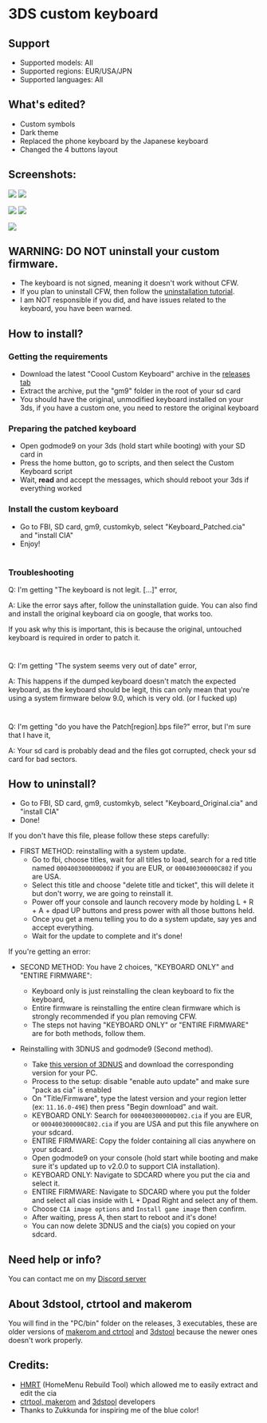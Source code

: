 # 3DS custom keyboard

## Support
- Supported models: All
- Supported regions: EUR/USA/JPN
- Supported languages: All

## What's edited?
* Custom symbols
* Dark theme
* Replaced the phone keyboard by the Japanese keyboard
* Changed the 4 buttons layout

## Screenshots:

![](./screenshots/qwerty-regular.bmp)
![](./screenshots/jpn-kana.bmp)

![](./screenshots/custom-symbols.bmp)
![](./screenshots/extended-text-symbols.bmp)

![](./screenshots/cell-jpn-kyb.bmp)

## WARNING: DO NOT uninstall your custom firmware.
* The keyboard is not signed, meaning it doesn't work without CFW.
* If you plan to uninstall CFW, then follow the [uninstallation tutorial](https://github.com/cooolgamer/3DS-custom-keyboard#how-to-uninstall).
* I am NOT responsible if you did, and have issues related to the keyboard, you have been warned.

## How to install?
### Getting the requirements
- Download the latest "Coool Custom Keyboard" archive in the [releases tab](https://github.com/cooolgamer/3DS-custom-keyboard/releases/)
- Extract the archive, put the "gm9" folder in the root of your sd card
- You should have the original, unmodified keyboard installed on your 3ds, if you have a custom one, you need to restore the original keyboard

### Preparing the patched keyboard
- Open godmode9 on your 3ds (hold start while booting) with your SD card in
- Press the home button, go to scripts, and then select the Custom Keyboard script
- Wait, **read** and accept the messages, which should reboot your 3ds if everything worked

### Install the custom keyboard
- Go to FBI, SD card, gm9, customkyb, select "Keyboard_Patched.cia" and "install CIA"
- Enjoy!

#

### Troubleshooting
Q: I'm getting "The keyboard is not legit. [...]" error,

A: Like the error says after, follow the uninstallation guide. You can also find and install the original keyboard cia on google, that works too.

If you ask why this is important, this is because the original, untouched keyboard is required in order to patch it.

#
Q: I'm getting "The system seems very out of date" error,

A: This happens if the dumped keyboard doesn't match the expected keyboard, as the keyboard should be legit, this can only mean that you're using a system firmware below 9.0, which is very old. (or I fucked up)

#

Q: I'm getting "do you have the Patch[region].bps file?" error, but I'm sure that I have it,

A: Your sd card is probably dead and the files got corrupted, check your sd card for bad sectors.


## How to uninstall?
- Go to FBI, SD card, gm9, customkyb, select "Keyboard_Original.cia" and "install CIA"
- Done!

If you don't have this file, please follow these steps carefully:

- FIRST METHOD: reinstalling with a system update.
   - Go to fbi, choose titles, wait for all titles to load, search for a red title named ```000400300000D002``` if you are EUR, or ```000400300000C802``` if you are USA.
   - Select this title and choose "delete title and ticket", this will delete it but don't worry, we are going to reinstall it.
   - Power off your console and launch recovery mode by holding L + R + A + dpad UP buttons and press power with all those buttons held.
   - Once you get a menu telling you to do a system update, say yes and accept everything.
   - Wait for the update to complete and it's done!

If you're getting an error:

- SECOND METHOD: You have 2 choices, "KEYBOARD ONLY" and "ENTIRE FIRMWARE":
   - Keyboard only is just reinstalling the clean keyboard to fix the keyboard,
   - Entire firmware is reinstalling the entire clean firmware  which is strongly recommended if you plan removing CFW.
   - The steps not having "KEYBOARD ONLY" or "ENTIRE FIRMWARE" are for both methods, follow them.

- Reinstalling with 3DNUS and godmode9 (Second method).
   - Take [this version of 3DNUS](https://github.com/DrHacknik/3DNUS/releases/tag/3.3_stable) and download the corresponding version for your PC.
   - Process to the setup: disable "enable auto update" and make sure "pack as cia" is enabled
   - On "Title/Firmware", type the latest version and your region letter (ex: ```11.16.0-49E```) then press "Begin download" and wait.
   - KEYBOARD ONLY: Search for ```000400300000D002.cia``` if you are EUR, or ```000400300000C802.cia``` if you are USA and put this file anywhere on your sdcard.
   - ENTIRE FIRMWARE: Copy the folder containing all cias anywhere on your sdcard.
   - Open godmode9 on your console (hold start while booting and make sure it's updated up to v2.0.0 to support CIA installation).
   - KEYBOARD ONLY: Navigate to SDCARD where you put the cia and select it.
   - ENTIRE FIRMWARE: Navigate to SDCARD where you put the folder and select all cias inside with L + Dpad Right and select any of them.
   - Choose ```CIA image options``` and ```Install game image``` then confirm.
   - After waiting, press A, then start to reboot and it's done!
   - You can now delete 3DNUS and the cia(s) you copied on your sdcard.

## Need help or info?
You can contact me on my [Discord server](https://discord.gg/RxeZcgGRQB)

## About 3dstool, ctrtool and makerom
You will find in the "PC/bin" folder on the releases, 3 executables, these are older versions of [makerom and ctrtool](https://github.com/3DSGuy/Project_CTR/releases) and [3dstool](https://github.com/dnasdw/3dstool/releases) because the newer ones doesn't work properly.

## Credits:
* [HMRT](https://github.com/schrmh/HMRT) (HomeMenu Rebuild Tool) which allowed me to easily extract and edit the cia
* [ctrtool, makerom](https://github.com/3DSGuy/Project_CTR/) and [3dstool](https://github.com/dnasdw/3dstool/) developers
* Thanks to Zukkunda for inspiring me of the blue color!
